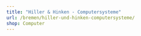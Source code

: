 ```yaml
---
title: "Hiller & Hinken - Computersysteme"
url: /bremen/hiller-und-hinken-computersysteme/
shop: Computer
---
```

